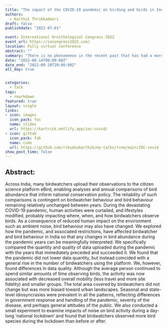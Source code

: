 ```yaml
---
title: "The impact of the COVID-19 pandemic on birding and birds in India"
authors: 
  - Karthik Thrikkadeeri
draft: false
publishdate: "2022-07-01"

event: International Ornithological Congress 2022
event_url: https://iocongress2022.com/
location: Fully virtual conference
abstract: ""
summary: "There is no phenomenon in the recent past that has had a more devastating impact on human life than the COVID-19 pandemic. How has this phenomenon affected citizen science efforts in bird monitoring in India?"
date: "2022-08-14T08:00:00Z"
date_end: "2022-08-20T20:00:00Z"
all_day: true


categories:
  - Talk
tags:
  - rmarkdown
featured: true
layout: single
links:
- icon: images
  icon_pack: fas
  name: slides
  url: https://kartrick.netlify.app/ioc-covid/
- icon: github
  icon_pack: fab
  name: code
  url: https://github.com/rikudoukarthik/my-talks/tree/main/IOC-covid
show_post_time: false
---
```



## Abstract:

Across India, many birdwatchers upload their observations to the citizen science platform eBird, enabling analyses and annual comparisons of bird abundance that inform national conservation policy. The reliability of such comparisons is contingent on birdwatcher behaviour and bird behaviour remaining relatively unchanged between years. During the devastating COVID-19 pandemic, human activities were curtailed, and lifestyles modified, probably impacting where, when, and how birdwatchers observe birds. As a consequence of reduced human impact on the environment such as ambient noise, bird behaviour may also have changed. We explored how the pandemic, and associated restrictions, have affected birdwatcher and bird behaviour in India so that any changes in bird abundance during the pandemic years can be meaningfully interpreted. We specifically compared the quantity and quality of data uploaded during the pandemic with the years that immediately preceded and succeeded it. We found that the pandemic did not lower data quantity, but instead coincided with a general rise in the number of birdwatchers using the platform. We, however, found differences in data quality. Although the average person continued to spend similar amounts of time observing birds, the activity was now associated with decreased overall mobility (less travel and more site fidelity) and smaller groups. The total area covered by birdwatchers did not change but was more biased toward urban landscapes. Seasonal and state-level idiosyncrasies were prevalent in all the patterns, reflecting differences in government response and handling of the pandemic, severity of the disease, and perhaps general attitudes of the public. We also conducted a small experiment to examine impacts of noise on bird activity during a day-long ‘national lockdown’ and found that birdwatchers observed more bird species during the lockdown than before or after.